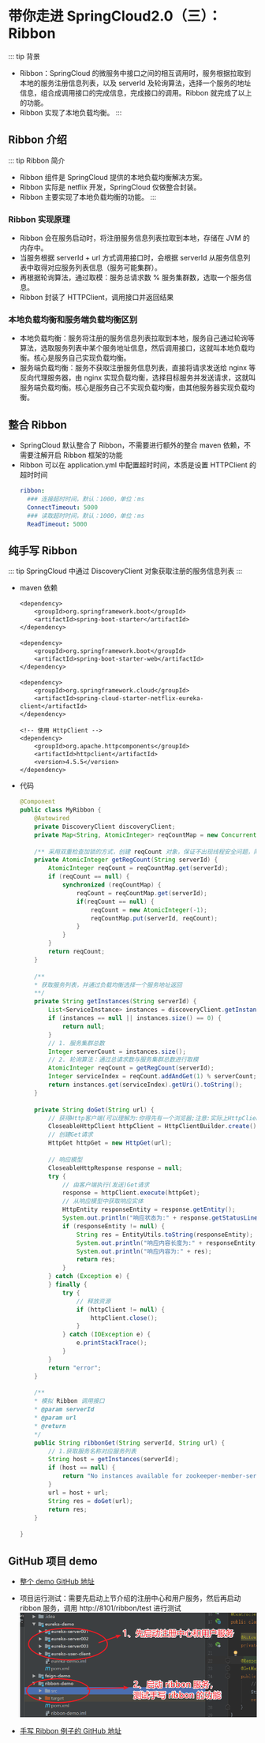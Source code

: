 # 带你走进 SpringCloud2.0（三）：Ribbon

::: tip 背景
* Ribbon：SpringCloud 的微服务中接口之间的相互调用时，服务根据拉取到本地的服务注册信息列表，以及 serverId 及轮询算法，选择一个服务的地址信息，组合成调用接口的完成信息，完成接口的调用。Ribbon 就完成了以上的功能。
* Ribbon 实现了本地负载均衡。
:::

## Ribbon 介绍

::: tip Ribbon 简介
* Ribbon 组件是 SpringCloud 提供的本地负载均衡解决方案。
* Ribbon 实际是 netflix 开发，SpringCloud 仅做整合封装。
* Ribbon 主要实现了本地负载均衡的功能。
:::

### Ribbon 实现原理
* Ribbon 会在服务启动时，将注册服务信息列表拉取到本地，存储在 JVM 的内存中。
* 当服务根据 serverId + url 方式调用接口时，会根据 serverId 从服务信息列表中取得对应服务列表信息（服务可能集群）。
* 再根据轮询算法，通过取模：服务总请求数 % 服务集群数，选取一个服务信息。
* Ribbon 封装了 HTTPClient，调用接口并返回结果

### 本地负载均衡和服务端负载均衡区别
* 本地负载均衡：服务将注册的服务信息列表拉取到本地，服务自己通过轮询等算法，选取服务列表中某个服务地址信息，然后调用接口，这就叫本地负载均衡。核心是服务自己实现负载均衡。
* 服务端负载均衡：服务不获取注册服务信息列表，直接将请求发送给 nginx 等反向代理服务器，由 nginx 实现负载均衡，选择目标服务并发送请求，这就叫服务端负载均衡。核心是服务自己不实现负载均衡，由其他服务器实现负载均衡。

## 整合 Ribbon
* SpringCloud 默认整合了 Ribbon，不需要进行额外的整合 maven 依赖，不需要注解开启 Ribbon 框架的功能
* Ribbon 可以在 application.yml 中配置超时时间，本质是设置 HTTPClient 的超时时间
  ```.yml
  ribbon:
    ### 连接超时时间，默认：1000，单位：ms
    ConnectTimeout: 5000
    ### 读取超时时间，默认：1000，单位：ms
    ReadTimeout: 5000
  ```

## 纯手写 Ribbon
::: tip
  SpringCloud 中通过 DiscoveryClient 对象获取注册的服务信息列表
:::

* maven 依赖
  ```Maven
  <dependency>
      <groupId>org.springframework.boot</groupId>
      <artifactId>spring-boot-starter</artifactId>
  </dependency>

  <dependency>
      <groupId>org.springframework.boot</groupId>
      <artifactId>spring-boot-starter-web</artifactId>
  </dependency>

  <dependency>
      <groupId>org.springframework.cloud</groupId>
      <artifactId>spring-cloud-starter-netflix-eureka-client</artifactId>
  </dependency>

  <!-- 使用 HttpClient -->
  <dependency>
      <groupId>org.apache.httpcomponents</groupId>
      <artifactId>httpclient</artifactId>
      <version>4.5.5</version>
  </dependency>
  ```
* 代码
  ```Java
  @Component
  public class MyRibbon {
      @Autowired
      private DiscoveryClient discoveryClient;
      private Map<String, AtomicInteger> reqCountMap = new ConcurrentHashMap<>();

      /** 采用双重检查加锁的方式，创建 reqCount 对象，保证不出现线程安全问题，同时能较快创建对象 **/
      private AtomicInteger getRegCount(String serverId) {
          AtomicInteger reqCount = reqCountMap.get(serverId);
          if (reqCount == null) {
              synchronized (reqCountMap) {
                  reqCount = reqCountMap.get(serverId);
                  if(reqCount == null) {
                      reqCount = new AtomicInteger(-1);
                      reqCountMap.put(serverId, reqCount);
                  }
              }
          }
          return reqCount;
      }

      /**
      * 获取服务列表，并通过负载均衡选择一个服务地址返回
      **/
      private String getInstances(String serverId) {
          List<ServiceInstance> instances = discoveryClient.getInstances(serverId);
          if (instances == null || instances.size() == 0) {
              return null;
          }
          // 1. 服务集群总数
          Integer serverCount = instances.size();
          // 2. 轮询算法：通过总请求数与服务集群总数进行取模
          AtomicInteger reqCount = getRegCount(serverId);
          Integer serviceIndex = reqCount.addAndGet(1) % serverCount;
          return instances.get(serviceIndex).getUri().toString();
      }

      private String doGet(String url) {
          // 获得Http客户端(可以理解为:你得先有一个浏览器;注意:实际上HttpClient与浏览器是不一样的)
          CloseableHttpClient httpClient = HttpClientBuilder.create().build();
          // 创建Get请求
          HttpGet httpGet = new HttpGet(url);

          // 响应模型
          CloseableHttpResponse response = null;
          try {
              // 由客户端执行(发送)Get请求
              response = httpClient.execute(httpGet);
              // 从响应模型中获取响应实体
              HttpEntity responseEntity = response.getEntity();
              System.out.println("响应状态为:" + response.getStatusLine());
              if (responseEntity != null) {
                  String res = EntityUtils.toString(responseEntity);
                  System.out.println("响应内容长度为:" + responseEntity.getContentLength());
                  System.out.println("响应内容为:" + res);
                  return res;
              }
          } catch (Exception e) {
          } finally {
              try {
                  // 释放资源
                  if (httpClient != null) {
                      httpClient.close();
                  }
              } catch (IOException e) {
                  e.printStackTrace();
              }
          }
          return "error";
      }

      /**
      * 模拟 Ribbon 调用接口
      * @param serverId
      * @param url
      * @return
      */
      public String ribbonGet(String serverId, String url) {
          // 1.获取服务名称对应服务列表
          String host = getInstances(serverId);
          if (host == null) {
              return "No instances available for zookeeper-member-server";
          }
          url = host + url;
          String res = doGet(url);
          return res;
      }

  }
  ```

## GitHub 项目 demo

* [整个 demo GitHub 地址](https://github.com/ChenFengHub/springcloud-demo )

* 项目运行测试：需要先启动上节介绍的注册中心和用户服务，然后再启动 ribbon 服务，调用 http://8101/ribbon/test 进行测试
![启动测试过程](./image/ribbon-start.png)
* [手写 Ribbon 例子的 GitHub 地址](https://github.com/ChenFengHub/springcloud-demo/tree/master/ribbon-demo)
